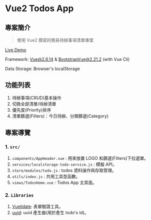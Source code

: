 # Vue2 Todos App

## 專案簡介

> 使用 Vue2 撰寫的簡易待辦事項清單專案

[Live Demo](https://shezimanor.github.io/vue2-todos-app/#/)

Framework: [Vue@2.6.14](https://v2.vuejs.org/) & [BootstrapVue@2.21.2](https://bootstrap-vue.org/) (with Vue Cli)

Data Storage: Browser's localStorage

## 功能列表

1. 待辦事項(CRUD)基本操作
2. 切換全部清單/待辦清單
3. 優先度(Priority)排序
4. 清單篩選(Filters)：今日待辦、分類篩選(Category)

## 專案導覽

### 1. `src/`

1. `components/AppHeader.vue` : 用來放置 LOGO 和篩選(Filters)下拉選單。
2. `services/localstorage-todo-service.js` : 模擬 API。
3. `store/modules/todo.js` : todos 資料操作與存取管理。
4. `utils/index.js` : 共用工具型函數。
5. `views/TodosHome.vue` : Todos App 主頁面。

### 2. `Libraries`

1. [Vuelidate](https://github.com/vuelidate/vuelidate): 表單驗證工具。
2. [uuid](https://github.com/uuidjs/uuid): uuid 產生器(用於產生 todo's id)。
